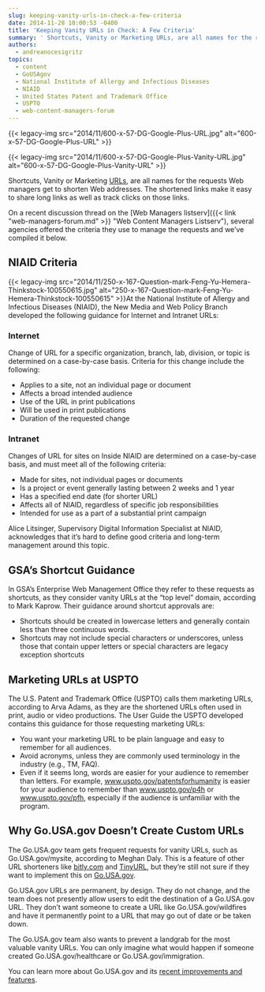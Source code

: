 ```yaml
---
slug: keeping-vanity-urls-in-check-a-few-criteria
date: 2014-11-28 10:00:53 -0400
title: 'Keeping Vanity URLs in Check: A Few Criteria'
summary: ' Shortcuts, Vanity or Marketing URLs, are all names for the requests Web managers get to shorten Web addresses. The shortened links make it easy to share long links as well as track clicks on those links. On a recent discussion thread on the Web Managers'
authors:
  - andreanocesigritz
topics:
  - content
  - GoUSAgov
  - National Institute of Allergy and Infectious Diseases
  - NIAID
  - United States Patent and Trademark Office
  - USPTO
  - web-content-managers-forum
---
```


{{< legacy-img src="2014/11/600-x-57-DG-Google-Plus-URL.jpg" alt="600-x-57-DG-Google-Plus-URL" >}}

{{< legacy-img src="2014/11/600-x-57-DG-Google-Plus-Vanity-URL.jpg" alt="600-x-57-DG-Google-Plus-Vanity-URL" >}}

Shortcuts, Vanity or Marketing [URLs](http://en.wikipedia.org/wiki/Uniform_resource_locator), are all names for the requests Web managers get to shorten Web addresses. The shortened links make it easy to share long links as well as track clicks on those links.

On a recent discussion thread on the [Web Managers listserv]({{< link "web-managers-forum.md" >}} "Web Content Managers Listserv"), several agencies offered the criteria they use to manage the requests and we’ve compiled it below.

## NIAID Criteria

{{< legacy-img src="2014/11/250-x-167-Question-mark-Feng-Yu-Hemera-Thinkstock-100550615.jpg" alt="250-x-167-Question-mark-Feng-Yu-Hemera-Thinkstock-100550615" >}}At the National Institute of Allergy and Infectious Diseases (NIAID), the New Media and Web Policy Branch developed the following guidance for Internet and Intranet URLs:

### Internet

Change of URL for a specific organization, branch, lab, division, or topic is determined on a case-by-case basis. Criteria for this change include the following:

  * Applies to a site, not an individual page or document
  * Affects a broad intended audience
  * Use of the URL in print publications
  * Will be used in print publications
  * Duration of the requested change

### Intranet

Changes of URL for sites on Inside NIAID are determined on a case-by-case basis, and must meet all of the following criteria:

  * Made for sites, not individual pages or documents
  * Is a project or event generally lasting between 2 weeks and 1 year
  * Has a specified end date (for shorter URL)
  * Affects all of NIAID, regardless of specific job responsibilities
  * Intended for use as a part of a substantial print campaign

Alice Litsinger, Supervisory Digital Information Specialist at NIAID, acknowledges that it’s hard to define good criteria and long-term management around this topic.

## GSA&#8217;s Shortcut Guidance

In GSA’s Enterprise Web Management Office they refer to these requests as shortcuts, as they consider vanity URLs at the “top level” domain, according to Mark Kaprow. Their guidance around shortcut approvals are:

  * Shortcuts should be created in lowercase letters and generally contain less than three continuous words.
  * Shortcuts may not include special characters or underscores, unless those that contain upper letters or special characters are legacy exception shortcuts

## Marketing URLs at USPTO

The U.S. Patent and Trademark Office (USPTO) calls them marketing URLs, according to Arva Adams, as they are the shortened URLs often used in print, audio or video productions. The User Guide the USPTO developed contains this guidance for those requesting marketing URLs:

  * You want your marketing URL to be plain language and easy to remember for all audiences.
  * Avoid acronyms, unless they are commonly used terminology in the industry (e.g., TM, FAQ).
  * Even if it seems long, words are easier for your audience to remember than letters. For example, www.uspto.gov/patentsforhumanity is easier for your audience to remember than www.uspto.gov/p4h or www.uspto.gov/pfh, especially if the audience is unfamiliar with the program.

 

## Why Go.USA.gov Doesn&#8217;t Create Custom URLs

The Go.USA.gov team gets frequent requests for vanity URLs, such as Go.USA.gov/mysite, according to Meghan Daly. This is a feature of other URL shorteners like [bitly.com](https://bitly.com/) and [TinyURL](http://tinyurl.com/), but they&#8217;re still not sure if they want to implement this on [Go.USA.gov](https://go.usa.gov/).

Go.USA.gov URLs are permanent, by design. They do not change, and the team does not presently allow users to edit the destination of a Go.USA.gov URL. They don’t want someone to create a URL like Go.USA.gov/wildfires and have it permanently point to a URL that may go out of date or be taken down.

The Go.USA.gov team also wants to prevent a landgrab for the most valuable vanity URLs. You can only imagine what would happen if someone created Go.USA.gov/healthcare or Go.USA.gov/immigration.

You can learn more about Go.USA.gov and its [recent improvements and features](http://go.usa.gov/blog).